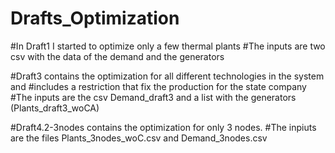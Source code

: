 # Drafts_Optimization

#In Draft1 I started to optimize only a few thermal plants
#The inputs are two csv with the data of the demand and the generators 

#Draft3 contains the optimization for all different technologies in the system and
#includes a restriction that fix the production for the state company 
#The inputs are the csv Demand_draft3 and a list with the generators (Plants_draft3_woCA)

#Draft4.2-3nodes contains the optimization for only 3 nodes.
#The inpiuts are the files Plants_3nodes_woC.csv and Demand_3nodes.csv
